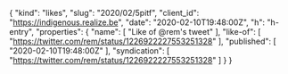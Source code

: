 {
  "kind": "likes",
  "slug": "2020/02/5pitf",
  "client_id": "https://indigenous.realize.be",
  "date": "2020-02-10T19:48:00Z",
  "h": "h-entry",
  "properties": {
    "name": [
      "Like of @rem's tweet"
    ],
    "like-of": [
      "https://twitter.com/rem/status/1226922227553251328"
    ],
    "published": [
      "2020-02-10T19:48:00Z"
    ],
    "syndication": [
      "https://twitter.com/rem/status/1226922227553251328"
    ]
  }
}
